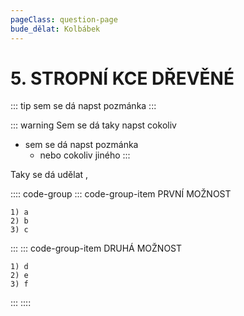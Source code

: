 ```yaml
---
pageClass: question-page
bude_dělat: Kolbábek
---
```

# 5. STROPNÍ KCE DŘEVĚNÉ

::: tip
sem se dá napst pozmánka
:::

::: warning Sem se dá taky napst cokoliv
- sem se dá napst pozmánka
    - nebo cokoliv jiného
:::

Taky se dá udělat <Badge type="tip" text="poznámka" vertical="middle" /> <Badge type="warning" text="třeba takto" vertical="middle" />, <Badge type="danger" text="nebo takto" vertical="middle" />

:::: code-group
::: code-group-item PRVNÍ MOŽNOST
```:no-line-numbers
1) a
2) b
3) c
```
:::
::: code-group-item DRUHÁ MOŽNOST
```:no-line-numbers
1) d
2) e
3) f
```
:::
::::

